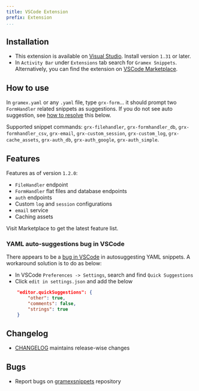 ```yaml
---
title: VSCode Extension
prefix: Extension
...
```


## Installation

- This extension is available on [Visual Studio](https://code.visualstudio.com/). Install version `1.31` or later.
- In `Activity Bar` under `Extensions` tab search for `Gramex Snippets`. Alternatively, you can find the extension on [VSCode Marketplace](https://marketplace.visualstudio.com/items?itemName=gramener.gramexsnippets).

## How to use

In `gramex.yaml` or any `.yaml` file, type `grx-form`... it should prompt two `FormHandler` related snippets as suggestions. If you do not see auto suggestion, see [how to resolve](#yaml-auto-suggestions-bug-in-vscode) this below.

Supported snippet commands: `grx-filehandler`, `grx-formhandler_db`, `grx-formhandler_csv`, `grx-email`, `grx-custom_session`, `grx-custom_log`, `grx-cache_assets`, `grx-auth_db`, `grx-auth_google`, `grx-auth_simple`.

## Features

Features as of version `1.2.0`:

- `FileHandler` endpoint
- `FormHandler` flat files and database endpoints
- `auth` endpoints
- Custom `log` and `session` configurations
- `email` service
- Caching assets

Visit Marketplace to get the latest feature list.

### YAML auto-suggestions bug in VSCode

There appears to be a [bug in VSCode](https://github.com/Microsoft/vscode/issues/27095) in autosuggesting YAML snippets. A workaround solution is to do as below:

- In VSCode `Preferences -> Settings`, search and find `Quick Suggestions`
- Click `edit in settings.json` and add the below

```JSON
    "editor.quickSuggestions": {
        "other": true,
        "comments": false,
        "strings": true
    }
```

## Changelog

- [CHANGELOG](https://github.com/gramener/gramexsnippets/blob/master/CHANGELOG.md) maintains release-wise changes

## Bugs

- Report bugs on [gramexsnippets](https://github.com/gramener/gramexsnippets/issues) repository
